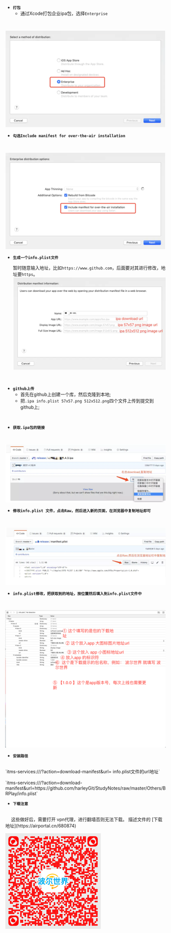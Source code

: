 - **`打包`**
	- 通过Xcode打包企业ipa包，选择`Enterprise`
<br/>
	
![z10](https://raw.githubusercontent.com/harleyGit/StudyNotes/master/Pictures/z10.png)
<br/>

- **`勾选Include manifest for over-the-air installation`**

<br/>

![z11](https://raw.githubusercontent.com/harleyGit/StudyNotes/master/Pictures/z11.png)
<br/>

- **`生成一个info.plist文件`**

	暂时随意输入地址，比如`https://www.github.com`，后面要对其进行修改，地址要`https`。
		<br/>
		![z12](https://raw.githubusercontent.com/harleyGit/StudyNotes/master/Pictures/z12.png)
	
<br/>	

- **`github上传`**
	- 首先在github上创建一个库，然后克隆到本地;
	- 把`.ipa info.plist 57x57.png 512x512.png`四个文件上传到提交到github上;
<br/>

- **`获取.ipa包的链接`**
<br/>

![z13](https://raw.githubusercontent.com/harleyGit/StudyNotes/master/Pictures/z13.png)
<br/>

- **`修改info.plist 文件，点击Raw，然后进入新的页面，在浏览器中复制地址即可`**
<br/>

![z15](https://raw.githubusercontent.com/harleyGit/StudyNotes/master/Pictures/z15.png)
<br/>

- **`info.plist修改，把获取到的地址，按位置然后填入到info.plist文件中`**
<br/>

![z14](https://raw.githubusercontent.com/harleyGit/StudyNotes/master/Pictures/z14.png)
<br/>

- **`安装路径`**
<br/>
`itms-services:///?action=download-manifest&url= info.plist文件的url地址`
<br/>
<br/>
`itms-services:///?action=download-manifest&url=https://github.com/harleyGit/StudyNotes/raw/master/Others/BRPlay/info.plist`

<br/>

- **`下载注意`**
<br/>
&emsp; 这些做好后，需要打开 vpn代理，进行翻墙否则无法下载。
描述文件的 [下载地址](https://airportal.cn/680874)

[![GitHubBRPlay](https://raw.githubusercontent.com/harleyGit/StudyNotes/master/Pictures/GitHubBRPlay.png)](https://www.liantu.com/)

